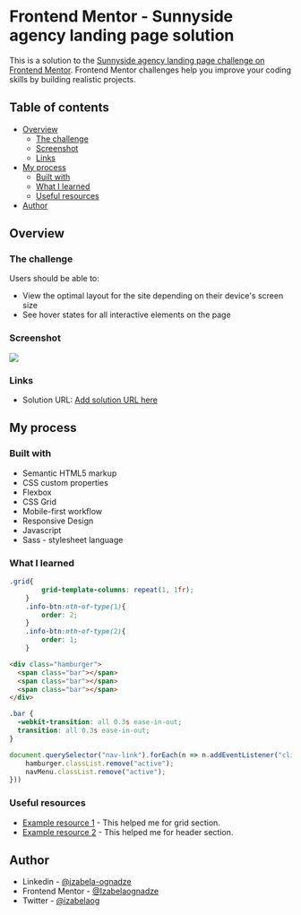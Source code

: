 # Frontend Mentor - Sunnyside agency landing page solution

This is a solution to the [Sunnyside agency landing page challenge on Frontend Mentor](https://www.frontendmentor.io/challenges/sunnyside-agency-landing-page-7yVs3B6ef). Frontend Mentor challenges help you improve your coding skills by building realistic projects.

## Table of contents

- [Overview](#overview)
  - [The challenge](#the-challenge)
  - [Screenshot](#screenshot)
  - [Links](#links)
- [My process](#my-process)
  - [Built with](#built-with)
  - [What I learned](#what-i-learned)
  - [Useful resources](#useful-resources)
- [Author](#author)

## Overview

### The challenge

Users should be able to:

- View the optimal layout for the site depending on their device's screen size
- See hover states for all interactive elements on the page

### Screenshot
![](./screenshot.jpg)

### Links

- Solution URL: [Add solution URL here](https://izabelaognadze.github.io/Sunnyside-agency-landing-page/)

## My process

### Built with

- Semantic HTML5 markup
- CSS custom properties
- Flexbox
- CSS Grid
- Mobile-first workflow
- Responsive Design 
- Javascript
- Sass - stylesheet language


### What I learned
```css
.grid{
        grid-template-columns: repeat(1, 1fr);
    }
    .info-btn:nth-of-type(1){
        order: 2;
    }
    .info-btn:nth-of-type(2){
        order: 1;
    }
```

```html
<div class="hamburger">
  <span class="bar"></span>
  <span class="bar"></span>
  <span class="bar"></span>
</div>
```

```css
.bar {
  -webkit-transition: all 0.3s ease-in-out;
  transition: all 0.3s ease-in-out;
}
```

```js
document.querySelector("nav-link").forEach(n => n.addEventListener("click",() =>{
    hamburger.classList.remove("active");
    navMenu.classList.remove("active");
}))
```


### Useful resources

- [Example resource 1](https://codepen.io/tutsplus/pen/edOLMb) - This helped me for grid section.
- [Example resource 2](https://www.youtube.com/watch?v=flItyHiDm7E&list=LL&index=2&t=608s) - This helped me for header section.

## Author

- Linkedin - [@izabela-ognadze](https://www.linkedin.com/in/izabela-ognadze/)
- Frontend Mentor - [@Izabelaognadze](https://www.frontendmentor.io/profile/Izabelaognadze)
- Twitter - [@izabelaog](https://twitter.com/izabelaog)



